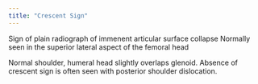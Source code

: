 ```yaml
---
title: "Crescent Sign"
---
```

Sign of plain radiograph of immenent articular surface collapse
Normally seen in the superior lateral aspect of the femoral head

Normal shoulder, humeral head slightly overlaps glenoid. Absence of crescent sign is often seen with posterior shoulder dislocation.


